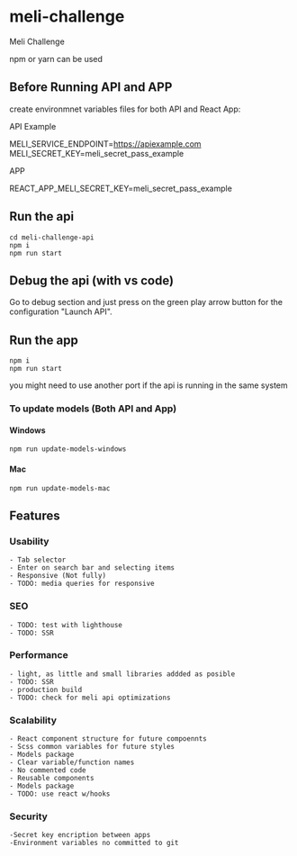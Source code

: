 # meli-challenge

Meli Challenge

npm or yarn can be used

## Before Running API and APP

create environmnet variables files for both API and React App:

API Example

MELI_SERVICE_ENDPOINT=https://apiexample.com
MELI_SECRET_KEY=meli_secret_pass_example

APP

REACT_APP_MELI_SECRET_KEY=meli_secret_pass_example

## Run the api

```unix
cd meli-challenge-api
npm i
npm run start
```

## Debug the api (with vs code)

Go to debug section and just press on the green play arrow button for the configuration "Launch API".

## Run the app

```unix
npm i
npm run start
```

you might need to use another port if the api is running in the same system

### To update models (Both API and App)

#### Windows

```unix
npm run update-models-windows
```

#### Mac

```unix
npm run update-models-mac
```

## Features

### Usability

    - Tab selector
    - Enter on search bar and selecting items
    - Responsive (Not fully)
    - TODO: media queries for responsive

### SEO

    - TODO: test with lighthouse
    - TODO: SSR

### Performance

    - light, as little and small libraries addded as posible
    - TODO: SSR
    - production build
    - TODO: check for meli api optimizations

### Scalability

    - React component structure for future compoennts
    - Scss common variables for future styles
    - Models package
    - Clear variable/function names
    - No commented code
    - Reusable components
    - Models package
    - TODO: use react w/hooks

### Security

    -Secret key encription between apps
    -Environment variables no committed to git

